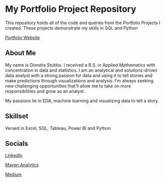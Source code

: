 # My Portfolio Project Repository

This repository holds all of the code and queries from the Portfolio Projects I created. These projects demonstrate my skills in SQL and Python

[Portfolio Website](https://stubbsdiondra.github.io/portfolio/)

## About Me

My name is Diondra Stubbs. I received a B.S. in Applied Mathematics with concentration in data and statistics.  I am an analytical and solutions-driven data analyst with a strong passion for data and using it to tell stories and make predictions through visualizations and analysis. I'm always seeking new challenging opportunities that’ll allow me to take on more responsibilities and grow as an analyst.

My passions lie in EDA, machine learning and visualizing data to tell a story.

## Skillset

Versed in Excel, SQL, Tableau, Power BI and Python

## Socials

[LinkedIn](https://www.linkedin.com/in/diondra-stubbs/)

[Maven Analytics](https://www.mavenanalytics.io/profile/Diondra-Stubbs/99469196)

[Medium](https://medium.com/@stubbsdiondra)

 




